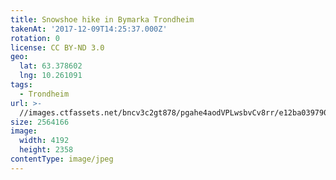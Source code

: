 ```yaml
---
title: Snowshoe hike in Bymarka Trondheim
takenAt: '2017-12-09T14:25:37.000Z'
rotation: 0
license: CC BY-ND 3.0
geo:
  lat: 63.378602
  lng: 10.261091
tags:
  - Trondheim
url: >-
  //images.ctfassets.net/bncv3c2gt878/pgahe4aodVPLwsbvCv8rr/e12ba03979035109a0fda16ed7309ff5/snowshoe-hike-in-bymarka-trondheim_38244976284_o
size: 2564166
image:
  width: 4192
  height: 2358
contentType: image/jpeg
---
```


